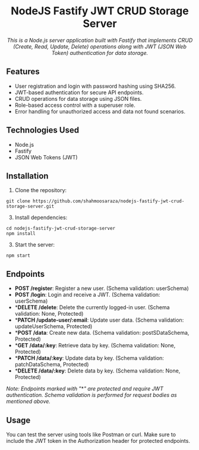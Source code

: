 <h1 align="center">NodeJS Fastify JWT CRUD Storage Server</h1>

<p align="center">
  <em>This is a Node.js server application built with Fastify that implements CRUD (Create, Read, Update, Delete) operations along with JWT (JSON Web Token) authentication for data storage.</em>
</p>

## Features

- User registration and login with password hashing using SHA256.
- JWT-based authentication for secure API endpoints.
- CRUD operations for data storage using JSON files.
- Role-based access control with a superuser role.
- Error handling for unauthorized access and data not found scenarios.

## Technologies Used

- Node.js
- Fastify
- JSON Web Tokens (JWT)

## Installation

1. Clone the repository:
   
```
git clone https://github.com/shahmoosaraza/nodejs-fastify-jwt-crud-storage-server.git
```
3. Install dependencies:
```
cd nodejs-fastify-jwt-crud-storage-server
npm install
```

3. Start the server:
```
npm start
```

## Endpoints

- **POST /register**: Register a new user. (Schema validation: userSchema)
- **POST /login**: Login and receive a JWT. (Schema validation: userSchema)
- ***DELETE /delete**: Delete the currently logged-in user. (Schema validation: None, Protected)
- ***PATCH /update-user/:email**: Update user data. (Schema validation: updateUserSchema, Protected)
- ***POST /data**: Create new data. (Schema validation: postSDataSchema, Protected)
- ***GET /data/:key**: Retrieve data by key. (Schema validation: None, Protected)
- ***PATCH /data/:key**: Update data by key. (Schema validation: patchDataSchema, Protected)
- ***DELETE /data/:key**: Delete data by key. (Schema validation: None, Protected)

*Note: Endpoints marked with "***" are protected and require JWT authentication. Schema validation is performed for request bodies as mentioned above.*

## Usage

You can test the server using tools like Postman or curl. Make sure to include the JWT token in the Authorization header for protected endpoints.



